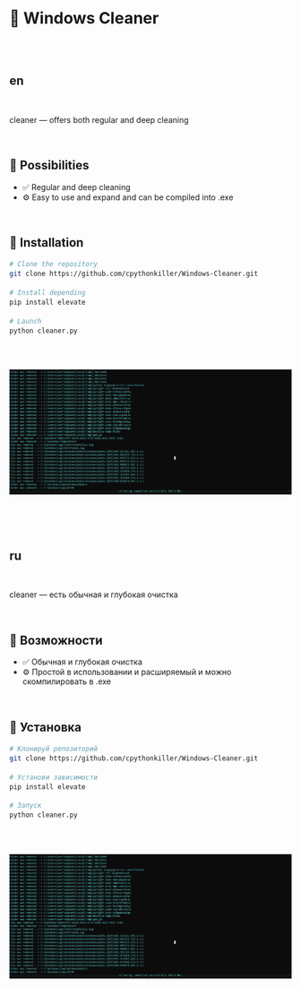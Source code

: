 # 🌟 Windows Cleaner

<br><br>

## en

<br>

cleaner — offers both regular and deep cleaning

<br>

## 🚀 Possibilities

- ✅ Regular and deep cleaning
- ⚙️ Easy to use and expand and can be compiled into .exe

<br>

## 🧰 Installation

```bash
# Clone the repository
git clone https://github.com/cpythonkiller/Windows-Cleaner.git

# Install depending
pip install elevate

# Launch
python cleaner.py
```

<br><br>

![cleaner](cleaner.png)


<br><br><br>


## ru

<br>

cleaner — есть обычная и глубокая очистка

<br>

## 🚀 Возможности

- ✅ Обычная и глубокая очистка
- ⚙️ Простой в использовании и расширяемый и можно скомпилировать в .exe

<br>

## 🧰 Установка

```bash
# Клонируй репозиторий
git clone https://github.com/cpythonkiller/Windows-Cleaner.git

# Установи зависимости
pip install elevate

# Запуск
python cleaner.py
```

<br><br>

![cleaner](cleaner.png)
